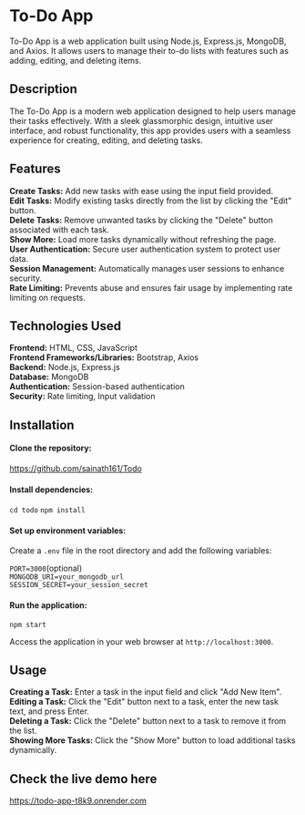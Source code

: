 # To-Do App

To-Do App is a web application built using Node.js, Express.js, MongoDB, and Axios. It allows users to manage their to-do lists with features such as adding, editing, and deleting items.

## Description

The To-Do App is a modern web application designed to help users manage their tasks effectively. With a sleek glassmorphic design, intuitive user interface, and robust functionality, this app provides users with a seamless experience for creating, editing, and deleting tasks.

## Features

<b>Create Tasks:</b> Add new tasks with ease using the input field provided.<br>
<b>Edit Tasks:</b> Modify existing tasks directly from the list by clicking the "Edit" button.<br>
<b>Delete Tasks:</b> Remove unwanted tasks by clicking the "Delete" button associated with each task.<br>
<b>Show More:</b> Load more tasks dynamically without refreshing the page.<br>
<b>User Authentication:</b> Secure user authentication system to protect user data.<br>
<b>Session Management:</b> Automatically manages user sessions to enhance security.<br>
<b>Rate Limiting:</b> Prevents abuse and ensures fair usage by implementing rate limiting on requests.<br>

## Technologies Used

<b>Frontend:</b> HTML, CSS, JavaScript<br>
<b>Frontend Frameworks/Libraries:</b> Bootstrap, Axios<br>
<b>Backend:</b> Node.js, Express.js<br>
<b>Database:</b> MongoDB<br>
<b>Authentication:</b> Session-based authentication<br>
<b>Security:</b> Rate limiting, Input validation<br>

## Installation

#### Clone the repository:

https://github.com/sainath161/Todo

#### Install dependencies:

`cd todo`
`npm install`

#### Set up environment variables:

Create a `.env` file in the root directory and add the following variables:

`PORT=3000`(optional)<br>
`MONGODB_URI=your_mongodb_url`<br>
`SESSION_SECRET=your_session_secret`

#### Run the application:

`npm start`

Access the application in your web browser at `http://localhost:3000`.

## Usage

<b>Creating a Task:</b> Enter a task in the input field and click "Add New Item".<br>
<b>Editing a Task:</b> Click the "Edit" button next to a task, enter the new task text, and press Enter.<br>
<b>Deleting a Task:</b> Click the "Delete" button next to a task to remove it from the list.<br>
<b>Showing More Tasks:</b> Click the "Show More" button to load additional tasks dynamically.<br>

## Check the live demo here

https://todo-app-t8k9.onrender.com
